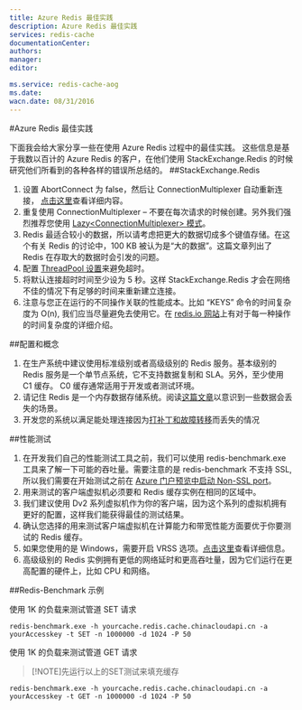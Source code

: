 ```yaml
---
title: Azure Redis 最佳实践
description: Azure Redis 最佳实践
services: redis-cache
documentationCenter: 
authors: 
manager: 
editor: 

ms.service: redis-cache-aog
ms.date: 
wacn.date: 08/31/2016
---
```


#Azure Redis 最佳实践

下面我会给大家分享一些在使用 Azure Redis 过程中的最佳实践。 这些信息是基于我数以百计的 Azure Redis 的客户，在他们使用 StackExchange.Redis 的时候研究他们所看到的各种各样的错误所总结的。
##StackExchange.Redis

1.	设置 AbortConnect 为 false，然后让 ConnectionMultiplexer 自动重新连接， [点击这里](https://gist.github.com/JonCole/36ba6f60c274e89014dd#file-se-redis-setabortconnecttofalse-md)查看详细内容。
2.	重复使用 ConnectionMultiplexer – 不要在每次请求的时候创建。另外我们强烈推荐您使用 [Lazy&lt;ConnectionMultiplexer&gt; 模式](./redis-cache/cache-dotnet-how-to-use-azure-redis-cache.md#connect-to-the-cache)。 
3.	Redis 最适合较小的数据，所以请考虑把更大的数据切成多个键值存储。在这个有关 Redis 的讨论中，100 KB 被认为是“大的数据”。这篇文章列出了 Redis 在存取大的数据时会引发的问题。
4.	配置 [ThreadPool 设置](https://gist.github.com/JonCole/e65411214030f0d823cb)来避免超时。
5.	将默认连接超时时间至少设为 5 秒。这样 StackExchange.Redis 才会在网络不佳的情况下有足够的时间来重新建立连接。
6.	注意与您正在运行的不同操作关联的性能成本。比如 “KEYS” 命令的时间复杂度为 O(n), 我们应当尽量避免去使用它。在 [redis.io 网站](http://redis.io/commands/)上有对于每一种操作的时间复杂度的详细介绍。

##配置和概念

1.	在生产系统中建议使用标准级别或者高级级别的 Redis 服务。基本级别的 Redis 服务是一个单节点系统，它不支持数据复制和 SLA。另外，至少使用 C1 缓存。 C0 缓存通常适用于开发或者测试环境。
2.	请记住 Redis 是一个内存数据存储系统。阅读[这篇文章](https://gist.github.com/JonCole/b6354d92a2d51c141490f10142884ea4#file-whathappenedtomydatainredis-md)以意识到一些数据会丢失的场景。
3.	开发您的系统以满足能处理连接因为[打补丁和故障转移](https://gist.github.com/JonCole/317fe03805d5802e31cfa37e646e419d#file-azureredis-patchingexplained-md)而丢失的情况

##性能测试

1.	在开发我们自己的性能测试工具之前，我们可以使用 redis-benchmark.exe 工具来了解一下可能的吞吐量。需要注意的是 redis-benchmark 不支持 SSL, 所以我们需要在开始测试之前在 [Azure 门户预览中启动 Non-SSL port](./redis-cache/cache-configure.md#access-ports)。
2.	用来测试的客户端虚拟机必须要和 Redis 缓存实例在相同的区域中。
3.	我们建议使用 Dv2 系列虚拟机作为你的客户端，因为这个系列的虚拟机拥有更好的配置，这样我们能获得最佳的测试结果。
4.	确认您选择的用来测试客户端虚拟机在计算能力和带宽性能方面要优于你要测试的 Redis 缓存。
5.	如果您使用的是 Windows，需要开启 VRSS 选项。[点击这里](https://technet.microsoft.com/zh-cn/library/dn383582%28v=ws.11%29.aspx)查看详细信息。
6.	高级级别的 Redis 实例拥有更低的网络延时和更高吞吐量，因为它们运行在更高配置的硬件上，比如 CPU 和网络。

##Redis-Benchmark 示例

使用 1K 的负载来测试管道 SET 请求

    redis-benchmark.exe -h yourcache.redis.cache.chinacloudapi.cn -a yourAccesskey -t SET -n 1000000 -d 1024 -P 50
    
使用 1K 的负载来测试管道 GET 请求
>[!NOTE]先运行以上的SET测试来填充缓存

    redis-benchmark.exe -h yourcache.redis.cache.chinacloudapi.cn -a yourAccesskey -t GET -n 1000000 -d 1024 -P 50
